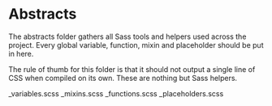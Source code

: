# Abstracts

The abstracts folder gathers all Sass tools and helpers used across the project. Every global variable, function, mixin and placeholder should be put in here.

The rule of thumb for this folder is that it should not output a single line of CSS when compiled on its own. These are nothing but Sass helpers.

_variables.scss
_mixins.scss
_functions.scss
_placeholders.scss